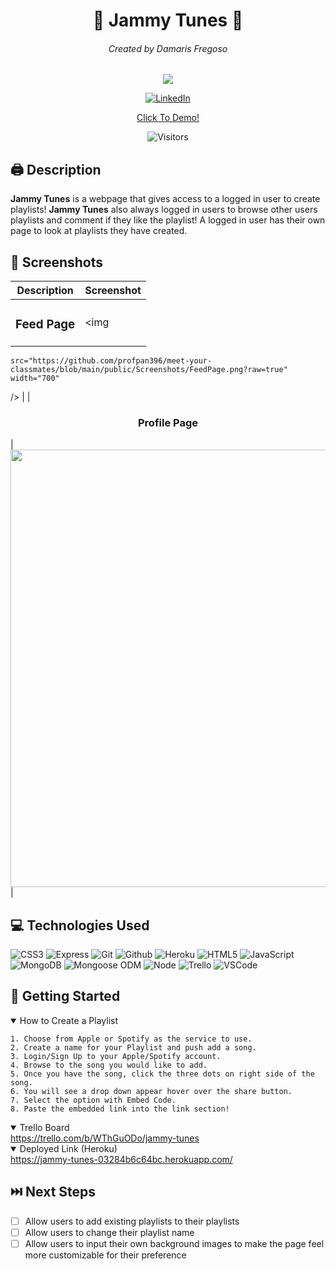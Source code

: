 <div id="header" align="center">

# 🎵 Jammy Tunes 🎵
###### Created by Damaris Fregoso
![](https://png.pngtree.com/background/20230612/original/pngtree-music-drawings-about-cute-music-lovers-picture-image_3180577.jpg)

[![LinkedIn](https://img.shields.io/badge/LinkedIn-0077B5?style=for-the-badge&logo=linkedin&logoColor=white)](https://www.linkedin.com/in/damaris-fregoso/)

[Click To Demo!](https://jammy-tunes-03284b6c64bc.herokuapp.com/)

![Visitors](https://api.visitorbadge.io/api/visitors?path=https%3A%2F%2Fjammy-tunes-03284b6c64bc.herokuapp.com%2F&label=Visitors&labelColor=%23f47373&countColor=%2337d67a&style=flat&labelStyle=upper)
</div>

<div id="body">

## 🖨 Description 
**Jammy Tunes** is a webpage that gives access to a logged in user to create playlists!  **Jammy Tunes** also always logged in users to browse other users playlists and comment if they like the playlist!  A logged in user has their own page to look at playlists they have created.


## 📸 Screenshots 

  |   Description | Screenshot | 
  |:-------------:| -----------|
  | <h3>Feed Page</h3> | <img
    src="https://github.com/profpan396/meet-your-classmates/blob/main/public/Screenshots/FeedPage.png?raw=true"
    width="700"
  /> |
  | <h3 align="center">Profile Page</h3> | <img
  src="https://github.com/profpan396/meet-your-classmates/raw/main/public/Screenshots/ProfilePage.png"
  width="700"
  /> |


## 💻 Technologies Used
![CSS3](https://img.shields.io/badge/-CSS-05122A?style=flat&logo=css3)
![Express](https://img.shields.io/badge/-Express-05122A?style=flat&logo=express)
![Git](https://img.shields.io/badge/-Git-05122A?style=flat&logo=git)
![Github](https://img.shields.io/badge/-GitHub-05122A?style=flat&logo=github)
![Heroku](https://img.shields.io/badge/-Heroku-05122A?style=flat&logo=heroku)
![HTML5](https://img.shields.io/badge/-HTML5-05122A?style=flat&logo=html5)
![JavaScript](https://img.shields.io/badge/-JavaScript-05122A?style=flat&logo=javascript)
![MongoDB](https://img.shields.io/badge/-MongoDB-05122A?style=flat&logo=mongodb)
![Mongoose ODM](https://img.shields.io/badge/-Mongoose_ODM-05122A?style=flat&logo=mongodb)
![Node](https://img.shields.io/badge/-Node.js-05122A?style=flat&logo=node.js)
![Trello](https://img.shields.io/badge/-Trello-05122A?style=flat&logo=trello)
![VSCode](https://img.shields.io/badge/-VS_Code-05122A?style=flat&logo=visualstudio)


## 📝 Getting Started
<details open>
  <summary> How to Create a Playlist </summary>

    1. Choose from Apple or Spotify as the service to use.
    2. Create a name for your Playlist and push add a song.
    3. Login/Sign Up to your Apple/Spotify account.
    4. Browse to the song you would like to add.
    5. Once you have the song, click the three dots on right side of the song.
    6. You will see a drop down appear hover over the share button.
    7. Select the option with Embed Code.
    8. Paste the embedded link into the link section!
</details>
<details open>
  <summary> Trello Board </summary>
  <a href="https://trello.com/b/WThGuODo/jammy-tunes"
    > https://trello.com/b/WThGuODo/jammy-tunes </a
  >


<details open>
  <summary> Deployed Link (Heroku) </summary>
  <a href="https://jammy-tunes-03284b6c64bc.herokuapp.com/"> https://jammy-tunes-03284b6c64bc.herokuapp.com/ </a>
</details>

## ⏭️ Next Steps

- [ ] Allow users to add existing playlists to their playlists
- [ ] Allow users to change their playlist name
- [ ] Allow users to input their own background images to make the page feel more customizable for their preference 

</div>
